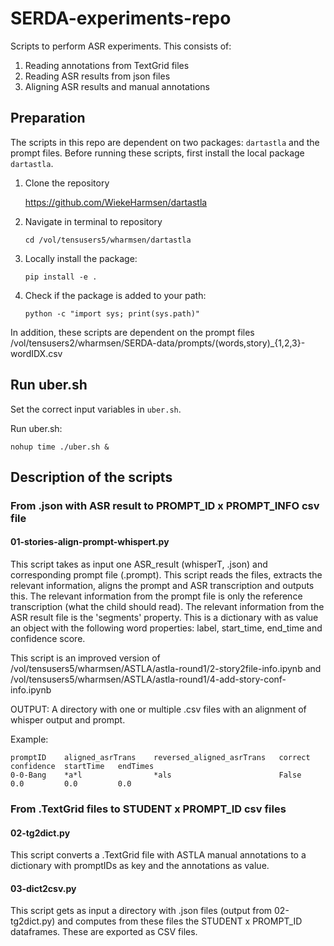 # SERDA-experiments-repo
Scripts to perform ASR experiments. This consists of:
1. Reading annotations from TextGrid files
2. Reading ASR results from json files
3. Aligning ASR results and manual annotations


## Preparation
The scripts in this repo are dependent on two packages: `dartastla` and the prompt files.
Before running these scripts, first install the local package `dartastla`.

1. Clone the repository 
    
    https://github.com/WiekeHarmsen/dartastla

2. Navigate in terminal to repository

    `cd /vol/tensusers5/wharmsen/dartastla`

3. Locally install the package: 
    
    `pip install -e .`

4. Check if the package is added to your path: 

    `python -c "import sys; print(sys.path)"`

In addition, these scripts are dependent on the prompt files /vol/tensusers2/wharmsen/SERDA-data/prompts/(words,story)_{1,2,3}-wordIDX.csv

## Run uber.sh

Set the correct input variables in `uber.sh`.

Run uber.sh:

    nohup time ./uber.sh &


## Description of the scripts

### From .json with ASR result to PROMPT_ID x PROMPT_INFO csv file

#### 01-stories-align-prompt-whispert.py
This script takes as input one ASR_result (whisperT, .json) and corresponding prompt file (.prompt).
This script reads the files, extracts the relevant information, aligns the prompt and ASR transcription and outputs this.
The relevant information from the prompt file is only the reference transcription (what the child should read).
The relevant information from the ASR result file is the 'segments' property. 
This is a dictionary with as value an object with the following word properties: label, start_time, end_time and confidence score.

This script is an improved version of /vol/tensusers5/wharmsen/ASTLA/astla-round1/2-story2file-info.ipynb
and /vol/tensusers5/wharmsen/ASTLA/astla-round1/4-add-story-conf-info.ipynb

OUTPUT: 
A directory with one or multiple .csv files with an alignment of whisper output and prompt.

Example:

    promptID    aligned_asrTrans    reversed_aligned_asrTrans   correct confidence  startTime   endTimes
    0-0-Bang    *a*l                *als                        False   0.0         0.0         0.0

### From .TextGrid files to STUDENT x PROMPT_ID csv files

#### 02-tg2dict.py
This script converts a .TextGrid file with ASTLA manual annotations to a dictionary with promptIDs as key and the annotations as value.

#### 03-dict2csv.py
This script gets as input a directory with .json files (output from 02-tg2dict.py) and computes from these files the STUDENT x PROMPT_ID dataframes.
These are exported as CSV files.

